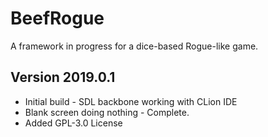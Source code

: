 # BeefRogue
A framework in progress for a dice-based Rogue-like game.

## Version 2019.0.1
- Initial build - SDL backbone working with CLion IDE
- Blank screen doing nothing - Complete.
- Added GPL-3.0 License